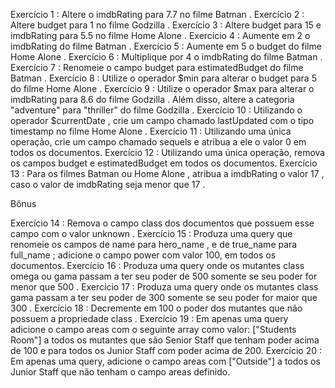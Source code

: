 Exercício 1 : Altere o imdbRating para 7.7 no filme Batman .
Exercício 2 : Altere budget para 1 no filme Godzilla .
Exercício 3 : Altere budget para 15 e imdbRating para 5.5 no filme Home Alone .
Exercício 4 : Aumente em 2 o imdbRating do filme Batman .
Exercício 5 : Aumente em 5 o budget do filme Home Alone .
Exercício 6 : Multiplique por 4 o imdbRating do filme Batman .
Exercício 7 : Renomeie o campo budget para estimatedBudget do filme Batman .
Exercício 8 : Utilize o operador $min para alterar o budget para 5 do filme Home Alone .
Exercício 9 : Utilize o operador $max para alterar o imdbRating para 8.6 do filme Godzilla . Além disso, altere a categoria "adventure" para "thriller" do filme Godzilla .
Exercício 10 : Utilizando o operador $currentDate , crie um campo chamado lastUpdated com o tipo timestamp no filme Home Alone .
Exercício 11 : Utilizando uma única operação, crie um campo chamado sequels e atribua a ele o valor 0 em todos os documentos.
Exercício 12 : Utilizando uma única operação, remova os campos budget e estimatedBudget em todos os documentos.
Exercício 13 : Para os filmes Batman ou Home Alone , atribua a imdbRating o valor 17 , caso o valor de imdbRating seja menor que 17 .


Bônus

Exercício 14 : Remova o campo class dos documentos que possuem esse campo com o valor unknown .
Exercício 15 : Produza uma query que renomeie os campos de name para hero_name , e de true_name para full_name ; adicione o campo power com valor 100, em todos os documentos.
Exercício 16 : Produza uma query onde os mutantes class omega ou gama passam a ter seu poder de 500 somente se seu poder for menor que 500 .
Exercício 17 : Produza uma query onde os mutantes class gama passam a ter seu poder de 300 somente se seu poder for maior que 300 .
Exercício 18 : Decremente em 100 o poder dos mutantes que não possuem a propriedade class .
Exercício 19 : Em apenas uma query adicione o campo areas com o seguinte array como valor: ["Students Room"] a todos os mutantes que são Senior Staff que tenham poder acima de 100 e para todos os Junior Staff com poder acima de 200.
Exercício 20 : Em apenas uma query, adicione o campo areas com ["Outside"] a todos os Junior Staff que não tenham o campo areas definido.